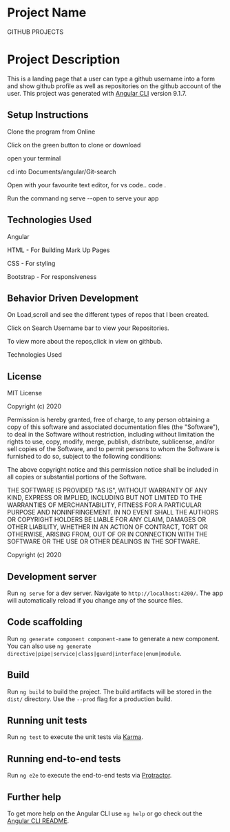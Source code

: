 
# Project Name
GITHUB PROJECTS

# Project Description
This is a landing page that a user can type a github username into a form and show github profile as well as repositories on the github account of the user.
This project was generated with [Angular CLI](https://github.com/angular/angular-cli) version 9.1.7.

## Setup Instructions
Clone the program from Online

Click on the green button to clone or download

open your terminal

cd into Documents/angular/Git-search

Open with your favourite text editor, for vs code.. code .

Run the command ng serve --open to serve your app

## Technologies Used

Angular

HTML - For Building Mark Up Pages

CSS - For styling

Bootstrap - For responsiveness

## Behavior Driven Development
On Load,scroll and see the different types of repos that I been created.

Click on Search Username bar to view your Repositories.

To view more about the repos,click in view on githbub.

Technologies Used

## License
MIT License

Copyright (c) 2020

Permission is hereby granted, free of charge, to any person obtaining a copy of this software and associated documentation files (the "Software"), to deal in the Software without restriction, including without limitation the rights to use, copy, modify, merge, publish, distribute, sublicense, and/or sell copies of the Software, and to permit persons to whom the Software is furnished to do so, subject to the following conditions:

The above copyright notice and this permission notice shall be included in all copies or substantial portions of the Software.

THE SOFTWARE IS PROVIDED "AS IS", WITHOUT WARRANTY OF ANY KIND, EXPRESS OR IMPLIED, INCLUDING BUT NOT LIMITED TO THE WARRANTIES OF MERCHANTABILITY, FITNESS FOR A PARTICULAR PURPOSE AND NONINFRINGEMENT. IN NO EVENT SHALL THE AUTHORS OR COPYRIGHT HOLDERS BE LIABLE FOR ANY CLAIM, DAMAGES OR OTHER LIABILITY, WHETHER IN AN ACTION OF CONTRACT, TORT OR OTHERWISE, ARISING FROM, OUT OF OR IN CONNECTION WITH THE SOFTWARE OR THE USE OR OTHER DEALINGS IN THE SOFTWARE.

Copyright (c) 2020


## Development server

Run `ng serve` for a dev server. Navigate to `http://localhost:4200/`. The app will automatically reload if you change any of the source files.

## Code scaffolding

Run `ng generate component component-name` to generate a new component. You can also use `ng generate directive|pipe|service|class|guard|interface|enum|module`.

## Build

Run `ng build` to build the project. The build artifacts will be stored in the `dist/` directory. Use the `--prod` flag for a production build.

## Running unit tests

Run `ng test` to execute the unit tests via [Karma](https://karma-runner.github.io).

## Running end-to-end tests

Run `ng e2e` to execute the end-to-end tests via [Protractor](http://www.protractortest.org/).

## Further help

To get more help on the Angular CLI use `ng help` or go check out the [Angular CLI README](https://github.com/angular/angular-cli/blob/master/README.md).
